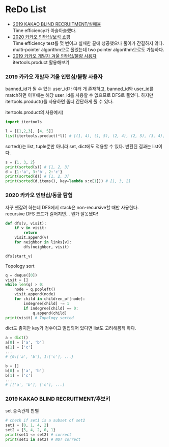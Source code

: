 # ReDo List
- [2019 KAKAO BLIND RECRUITMENT/실패율](https://programmers.co.kr/learn/courses/30/lessons/42889?language=python3)  
Time efficiency가 아슬아슬했다.
- [2020 카카오 인턴십/보석 쇼핑](https://programmers.co.kr/learn/courses/30/lessons/67258)  
Time efficiency test를 몇 번이고 실패한 끝에 성공했으나 풀이가 간결하지 않다. multi-pointer algorithm으로 풀었는데 two pointer algorithm으로도 가능하다.
- [2019 카카오 개발자 겨울 인턴십/불량 사용자](https://programmers.co.kr/learn/courses/30/lessons/64064)  
itertools.product 활용해보기

### 2019 카카오 개발자 겨울 인턴십/불량 사용자
banned_id가 될 수 있는 user_id가 여러 개 존재하고, banned_id와 user_id를 match하면 이후에는 해당 user_id를 사용할 수 없으므로 DFS로 풀었다.
하지만 itertools.product()를 사용하면 좀더 간단하게 풀 수 있다.  

itertools.product의 사용예시)
```python
import itertools

l = [[1,2,3], [4, 5]]
list(itertools.product(*l)) # [(1, 4), (1, 5), (2, 4), (2, 5), (3, 4), (3, 5)]
```

sorted()는 list, tuple뿐만 아니라 set, dict에도 적용할 수 있다. 반환된 결과는 list이다.
```python
s = {1, 3, 2}
print(sorted(s)) # [1, 2, 3]
d = {1:'a', 3:'b', 2:'c'}
print(sorted(d)) # [1, 2, 3]
print(sorted(d.items(), key=lambda x:x[1])) # [1, 3, 2]
```

### 2020 카카오 인턴십/동굴 탐험
자꾸 헷갈려 하는데 DFS에서 stack은 non-recursive할 때만 사용한다.  
recursive DFS 코드가 길어지면... 뭔가 잘못됐다!

```python
def dfs(v, visit):
    if v in visit:
        return
    visit.append(v)
    for neighbor in links[v]:
        dfs(neighbor, visit)

dfs(start_v)
```

Topology sort
```python
q = deque([0])
visit = []
while len(q) > 0:
    node = q.popleft()
    visit.append(node)
    for child in children_of[node]:
        indegree[child] -= 1
        if indegree[child] == 0:
            q.append(child)
print(visit) # Topology sorted
```

dict도 좋지만 key가 정수이고 밀집되어 있다면 list도 고려해봄직 하다.
```python
a = dict()
a[0] = ['a', 'b']
a[1] = ['c']
...
# {0:['a', 'b'], 1:['c'], ...}

b = []
b[0] = ['a', 'b']
b[1] = ['c']
...
# [['a', 'b'], ['c'], ...]
```

### 2019 KAKAO BLIND RECRUITMENT/후보키
set 종속관계 판별
```python
# check if set1 is a subset of set2
set1 = {0, 1, 4, 2}
set2 = {5, 4, 2, 0, 1}
print(set1 <= set2) # correct
print(set1 in set2) # NOT correct
```
